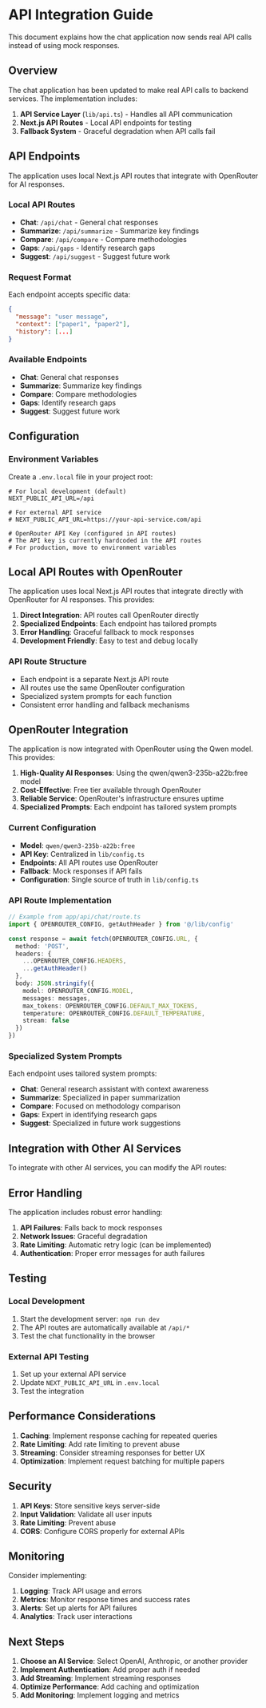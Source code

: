 # API Integration Guide

This document explains how the chat application now sends real API calls instead of using mock responses.

## Overview

The chat application has been updated to make real API calls to backend services. The implementation includes:

1. **API Service Layer** (`lib/api.ts`) - Handles all API communication
2. **Next.js API Routes** - Local API endpoints for testing
3. **Fallback System** - Graceful degradation when API calls fail

## API Endpoints

The application uses local Next.js API routes that integrate with OpenRouter for AI responses.

### Local API Routes
- **Chat**: `/api/chat` - General chat responses
- **Summarize**: `/api/summarize` - Summarize key findings
- **Compare**: `/api/compare` - Compare methodologies
- **Gaps**: `/api/gaps` - Identify research gaps
- **Suggest**: `/api/suggest` - Suggest future work

### Request Format
Each endpoint accepts specific data:
```json
{
  "message": "user message",
  "context": ["paper1", "paper2"],
  "history": [...]
}
```

### Available Endpoints
- **Chat**: General chat responses
- **Summarize**: Summarize key findings
- **Compare**: Compare methodologies
- **Gaps**: Identify research gaps
- **Suggest**: Suggest future work

## Configuration

### Environment Variables

Create a `.env.local` file in your project root:

```env
# For local development (default)
NEXT_PUBLIC_API_URL=/api

# For external API service
# NEXT_PUBLIC_API_URL=https://your-api-service.com/api

# OpenRouter API Key (configured in API routes)
# The API key is currently hardcoded in the API routes
# For production, move to environment variables
```

## Local API Routes with OpenRouter

The application uses local Next.js API routes that integrate directly with OpenRouter for AI responses. This provides:

1. **Direct Integration**: API routes call OpenRouter directly
2. **Specialized Endpoints**: Each endpoint has tailored prompts
3. **Error Handling**: Graceful fallback to mock responses
4. **Development Friendly**: Easy to test and debug locally

### API Route Structure
- Each endpoint is a separate Next.js API route
- All routes use the same OpenRouter configuration
- Specialized system prompts for each function
- Consistent error handling and fallback mechanisms

## OpenRouter Integration

The application is now integrated with OpenRouter using the Qwen model. This provides:

1. **High-Quality AI Responses**: Using the qwen/qwen3-235b-a22b:free model
2. **Cost-Effective**: Free tier available through OpenRouter
3. **Reliable Service**: OpenRouter's infrastructure ensures uptime
4. **Specialized Prompts**: Each endpoint has tailored system prompts

### Current Configuration

- **Model**: `qwen/qwen3-235b-a22b:free`
- **API Key**: Centralized in `lib/config.ts`
- **Endpoints**: All API routes use OpenRouter
- **Fallback**: Mock responses if API fails
- **Configuration**: Single source of truth in `lib/config.ts`

### API Route Implementation

```typescript
// Example from app/api/chat/route.ts
import { OPENROUTER_CONFIG, getAuthHeader } from '@/lib/config'

const response = await fetch(OPENROUTER_CONFIG.URL, {
  method: 'POST',
  headers: {
    ...OPENROUTER_CONFIG.HEADERS,
    ...getAuthHeader()
  },
  body: JSON.stringify({
    model: OPENROUTER_CONFIG.MODEL,
    messages: messages,
    max_tokens: OPENROUTER_CONFIG.DEFAULT_MAX_TOKENS,
    temperature: OPENROUTER_CONFIG.DEFAULT_TEMPERATURE,
    stream: false
  })
})
```

### Specialized System Prompts

Each endpoint uses tailored system prompts:

- **Chat**: General research assistant with context awareness
- **Summarize**: Specialized in paper summarization
- **Compare**: Focused on methodology comparison
- **Gaps**: Expert in identifying research gaps
- **Suggest**: Specialized in future work suggestions

## Integration with Other AI Services

To integrate with other AI services, you can modify the API routes:

## Error Handling

The application includes robust error handling:

1. **API Failures**: Falls back to mock responses
2. **Network Issues**: Graceful degradation
3. **Rate Limiting**: Automatic retry logic (can be implemented)
4. **Authentication**: Proper error messages for auth failures

## Testing

### Local Development
1. Start the development server: `npm run dev`
2. The API routes are automatically available at `/api/*`
3. Test the chat functionality in the browser

### External API Testing
1. Set up your external API service
2. Update `NEXT_PUBLIC_API_URL` in `.env.local`
3. Test the integration

## Performance Considerations

1. **Caching**: Implement response caching for repeated queries
2. **Rate Limiting**: Add rate limiting to prevent abuse
3. **Streaming**: Consider streaming responses for better UX
4. **Optimization**: Implement request batching for multiple papers

## Security

1. **API Keys**: Store sensitive keys server-side
2. **Input Validation**: Validate all user inputs
3. **Rate Limiting**: Prevent abuse
4. **CORS**: Configure CORS properly for external APIs

## Monitoring

Consider implementing:
1. **Logging**: Track API usage and errors
2. **Metrics**: Monitor response times and success rates
3. **Alerts**: Set up alerts for API failures
4. **Analytics**: Track user interactions

## Next Steps

1. **Choose an AI Service**: Select OpenAI, Anthropic, or another provider
2. **Implement Authentication**: Add proper auth if needed
3. **Add Streaming**: Implement streaming responses
4. **Optimize Performance**: Add caching and optimization
5. **Add Monitoring**: Implement logging and metrics 